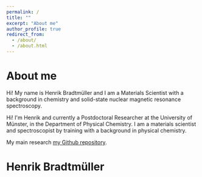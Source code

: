 ```yaml
---
permalink: /
title: ""
excerpt: "About me"
author_profile: true
redirect_from: 
  - /about/
  - /about.html
---
```

About me
======

Hi! My name is Henrik Bradtmüller and I am a Materials Scientist with a background in chemistry and solid-state nuclear magnetic resonance spectroscopy.

Hi! I'm Henrik and currently a Postdoctoral Researcher at the University of Münster, in the Department of Physical Chemistry. I am a materials scientist and spectroscopist by training with a background in physical chemistry.

My main research
 [my Github repository](https://github.com/hbrmn).

Henrik Bradtmüller
======
[comment]: # ( When looking at most modern human--tech interfaces, like smartphones, TV- and computer-screens, or even in surgical robotics, we are looking at glass literally 100% of the time without perceiving it. Especially for smartphones, the role of glass is vital in the user experience as we feel it with every of our interactions. In contrast to the subtleness of its presence the creation of suitable glasses for electronic devices requires careful control of all glass substituents and the manufacturing conditions. Scientific research has shown over decades that it is possible to tune the physical, chemical and mechanical properties of glasses in a very detailed manner and that even subtle compositional changes may lead to drastic differences in glasses. Therefore, the study of glasses requires great care and detail in experimental preparations, theoretical aspects, data handling and interpretation.)

[comment]: # (During my years in glass reseach, it was therefore that I have developed a very analytical eye inspired by the scientific process that sparked my interest for data science. After researching and understanding individual glass-systems, data science is the next logical step to study many related glass-systems bringing about insights onto the meta level.)








